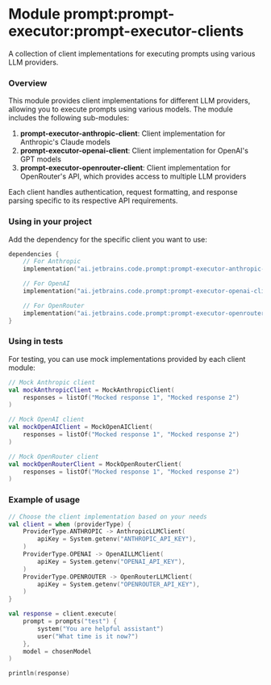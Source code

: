 # Module prompt:prompt-executor:prompt-executor-clients

A collection of client implementations for executing prompts using various LLM providers.

### Overview

This module provides client implementations for different LLM providers, allowing you to execute prompts using various models. The module includes the following sub-modules:

1. **prompt-executor-anthropic-client**: Client implementation for Anthropic's Claude models
2. **prompt-executor-openai-client**: Client implementation for OpenAI's GPT models
3. **prompt-executor-openrouter-client**: Client implementation for OpenRouter's API, which provides access to multiple LLM providers

Each client handles authentication, request formatting, and response parsing specific to its respective API requirements.

### Using in your project

Add the dependency for the specific client you want to use:

```kotlin
dependencies {
    // For Anthropic
    implementation("ai.jetbrains.code.prompt:prompt-executor-anthropic-client:$version")

    // For OpenAI
    implementation("ai.jetbrains.code.prompt:prompt-executor-openai-client:$version")

    // For OpenRouter
    implementation("ai.jetbrains.code.prompt:prompt-executor-openrouter-client:$version")
}
```

### Using in tests

For testing, you can use mock implementations provided by each client module:

```kotlin
// Mock Anthropic client
val mockAnthropicClient = MockAnthropicClient(
    responses = listOf("Mocked response 1", "Mocked response 2")
)

// Mock OpenAI client
val mockOpenAIClient = MockOpenAIClient(
    responses = listOf("Mocked response 1", "Mocked response 2")
)

// Mock OpenRouter client
val mockOpenRouterClient = MockOpenRouterClient(
    responses = listOf("Mocked response 1", "Mocked response 2")
)
```

### Example of usage

```kotlin
// Choose the client implementation based on your needs
val client = when (providerType) {
    ProviderType.ANTHROPIC -> AnthropicLLMClient(
        apiKey = System.getenv("ANTHROPIC_API_KEY"),
    )
    ProviderType.OPENAI -> OpenAILLMClient(
        apiKey = System.getenv("OPENAI_API_KEY"),
    )
    ProviderType.OPENROUTER -> OpenRouterLLMClient(
        apiKey = System.getenv("OPENROUTER_API_KEY"),
    )
}

val response = client.execute(
    prompt = prompts("test") {
        system("You are helpful assistant")
        user("What time is it now?")
    },
    model = chosenModel
)

println(response)
```
